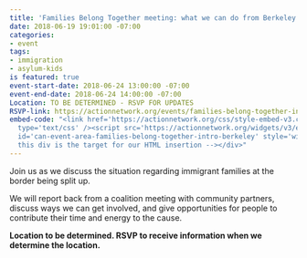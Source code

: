 ```yaml
---
title: 'Families Belong Together meeting: what we can do from Berkeley'
date: 2018-06-19 19:01:00 -07:00
categories:
- event
tags:
- immigration
- asylum-kids
is featured: true
event-start-date: 2018-06-24 13:00:00 -07:00
event-end-date: 2018-06-24 14:00:00 -07:00
Location: TO BE DETERMINED - RSVP FOR UPDATES
RSVP-link: https://actionnetwork.org/events/families-belong-together-intro-berkeley
embed-code: "<link href='https://actionnetwork.org/css/style-embed-v3.css' rel='stylesheet'
  type='text/css' /><script src='https://actionnetwork.org/widgets/v3/event/families-belong-together-intro-berkeley?format=js&source=widget'></script><div
  id='can-event-area-families-belong-together-intro-berkeley' style='width: 100%'><!--
  this div is the target for our HTML insertion --></div>"
---
```


Join us as we discuss the situation regarding immigrant families at the border being split up.

We will report back from a coalition meeting with community partners, discuss ways we can get involved, and give opportunities for people to contribute their time and energy to the cause.

**Location to be determined. RSVP to receive information when we determine the location.**